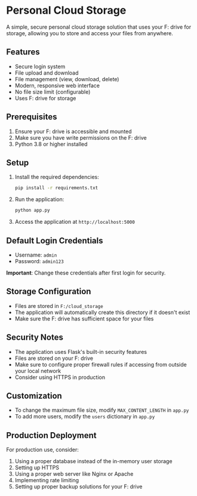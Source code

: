 # Personal Cloud Storage

A simple, secure personal cloud storage solution that uses your F: drive for storage, allowing you to store and access your files from anywhere.

## Features

- Secure login system
- File upload and download
- File management (view, download, delete)
- Modern, responsive web interface
- No file size limit (configurable)
- Uses F: drive for storage

## Prerequisites

1. Ensure your F: drive is accessible and mounted
2. Make sure you have write permissions on the F: drive
3. Python 3.8 or higher installed

## Setup

1. Install the required dependencies:
   ```bash
   pip install -r requirements.txt
   ```
2. Run the application:
   ```bash
   python app.py
   ```
3. Access the application at `http://localhost:5000`

## Default Login Credentials

- Username: `admin`
- Password: `admin123`

**Important**: Change these credentials after first login for security.

## Storage Configuration

- Files are stored in `F:/cloud_storage`
- The application will automatically create this directory if it doesn't exist
- Make sure the F: drive has sufficient space for your files

## Security Notes

- The application uses Flask's built-in security features
- Files are stored on your F: drive
- Make sure to configure proper firewall rules if accessing from outside your local network
- Consider using HTTPS in production

## Customization

- To change the maximum file size, modify `MAX_CONTENT_LENGTH` in `app.py`
- To add more users, modify the `users` dictionary in `app.py`

## Production Deployment

For production use, consider:
1. Using a proper database instead of the in-memory user storage
2. Setting up HTTPS
3. Using a proper web server like Nginx or Apache
4. Implementing rate limiting
5. Setting up proper backup solutions for your F: drive 